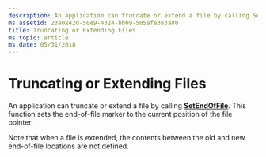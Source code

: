 ```yaml
---
description: An application can truncate or extend a file by calling SetEndOfFile.
ms.assetid: 23a0242d-50e9-4324-bb09-505afe383a80
title: Truncating or Extending Files
ms.topic: article
ms.date: 05/31/2018
---
```


# Truncating or Extending Files

An application can truncate or extend a file by calling [**SetEndOfFile**](/windows/desktop/api/FileAPI/nf-fileapi-setendoffile). This function sets the end-of-file marker to the current position of the file pointer.

Note that when a file is extended, the contents between the old and new end-of-file locations are not defined.

 

 



